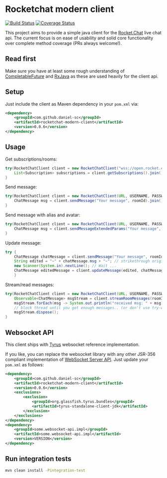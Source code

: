 # Rocketchat modern client

[![Build Status](https://travis-ci.org/daniel-sc/rocketchat-modern-client.svg?branch=master)](https://travis-ci.org/daniel-sc/rocketchat-modern-client)
[![Coverage Status](https://coveralls.io/repos/github/daniel-sc/rocketchat-modern-client/badge.svg?branch=master)](https://coveralls.io/github/daniel-sc/rocketchat-modern-client?branch=master)

This project aims to provide a simple java client for the [Rocket.Chat](https://rocket.chat) live chat api.
The current focus is on ease of usability and solid core functionality over complete method coverage (PRs always welcome!).

## Read first
Make sure you have at least some rough understanding of [CompletableFuture](https://docs.oracle.com/javase/8/docs/api/java/util/concurrent/CompletableFuture.html)
and [RxJava](https://github.com/ReactiveX/RxJava) as these are used heavily for the client api.

## Setup
Just include the client as Maven dependency in your `pom.xml` via:

```xml
<dependency>
    <groupId>com.github.daniel-sc</groupId>
    <artifactId>rocketchat-modern-client</artifactId>
    <version>0.0.6</version>
</dependency>
```

## Usage

Get subscriptions/rooms:
```java
try(RocketChatClient client = new RocketChatClient("wss://open.rocket.chat:443/websocket", USERNAME, PASSWORD)) {
    List<Subscription> subscriptions = client.getSubscriptions().join();
}
```

Send message:
```java
try(RocketChatClient client = new RocketChatClient(URL, USERNAME, PASSWORD)) {
    ChatMessage msg = client.sendMessage("Your message", roomId).join();
}
```

Send message with alias and avatar:
```java
try(RocketChatClient client = new RocketChatClient(URL, USERNAME, PASSWORD)) {
    ChatMessage msg = client.sendMessageExtendedParams("Your message", roomId, "Alias", "https://goo.gl/8afu6d").join();
}
```

Update message:
```java
try {
    ChatMessage chatMessage = client.sendMessage("Your message", roomId).join();
    String edited = "~" + chatMessage.msg + "~"; // strikethrough original message
    new Scanner(System.in).nextLine(); // Wait ...
    ChatMessage editedMessage = client.updateMessage(edited, chatMessage._id).join();
    }
```

Stream/read messages:
```java
try(RocketChatClient client = new RocketChatClient(URL, USERNAME, PASSWORD)) {
    Observable<ChatMessage> msgStream = client.streamRoomMessages(roomId).join();
    msgStream.forEach(msg -> System.out.println("received msg: " + msg));
    // block thread until you got enough messages.. (or don't use try-with and close client explicitly)
    msgStream.dispose();
}
```

## Websocket API
This client ships with [Tyrus](https://github.com/tyrus-project/tyrus)
websocket reference implementation.

If you like, you can replace the websocket library with any 
other JSR-356 compliant implementation of [WebSocket Server API](https://mvnrepository.com/artifact/javax.websocket/javax.websocket-api).
Just update your `pom.xml` as follows:
```xml
<dependency>
    <groupId>com.github.daniel-sc</groupId>
    <artifactId>rocketchat-modern-client</artifactId>
    <version>0.0.6</version>
    <exclusions>
        <exclusion>
            <groupId>org.glassfish.tyrus.bundles</groupId>
            <artifactId>tyrus-standalone-client-jdk</artifactId>
        </exclusion>
    </exclusions>
</dependency>
<dependency>
    <groupId>some.websocket-api.impl</groupId>
    <artifactId>some.websocket-api.impl</artifactId>
    <version>VERSION</version>
</dependency>
```

## Run integration tests
```bash
mvn clean install -Pintegration-test
```
